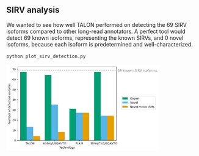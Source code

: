 ## SIRV analysis

We wanted to see how well TALON performed on detecting the 69 SIRV isoforms compared to other long-read annotators. A perfect tool would detect 69 known isoforms, representing the known SIRVs, and 0 novel isoforms, because each isoform is predetermined and well-characterized. 

```bash
python plot_sirv_detection.py
```
<img align="center" width="400" src="sirv_detection_by_technology.png">
